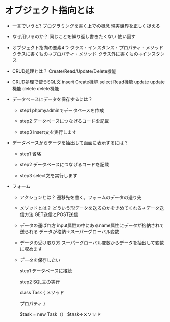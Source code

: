 # オブジェクト指向とは

- 一言でいうと?
  プログラミングを書く上での概念
  現実世界を正しく捉える

- なぜ用いるのか？
  同じことを繰り返し書きたくない
  使い回す

- オブジェクト指向の要素4つ
  クラス・インスタンス・プロパティ・メソッド
   クラスに書くもの→プロパティ・メソッド
   クラス外に書くもの→インスタンス

- CRUD処理とは？
  Create/Read/Update/Delete機能

- CRUD処理で使うSQL文
  insert Create機能
  select Read機能
  update update機能
  delete delete機能

- データベースにデータを保存するには？

  - step1 phpmyadminでデータベースを作成

  - step2 データベースにつなげるコードを記載

  - step3 insert文を実行します

- データベースからデータを抽出して画面に表示するには？

  - step1 省略

  - step2 データベースにつなげるコードを記載

  - step3 select文を実行します


- フォーム

  - アクションとは？
    遷移先を書く。フォームのデータの送り先

  - メソッドとは？
    どういう形データを送るのかをきめてくれる→データ送信方法
    GET送信とPOST送信

  - データの運ばれ方
    input属性の中にあるname属性にデータが格納されて送られる
    データが格納→スーパーグローバル変数

  - データの受け取り方
    スーパーグローバル変数からデータを抽出して変数に収めます

  - データを保存したい

    step1 データベースに接続

    step2 SQL文の実行


    class Task
    {
      メソッド

      プロパティ
    }

    $task = new Task（）
    $task->メソッド
